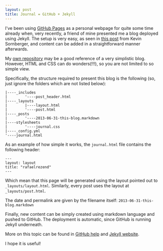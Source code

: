 ```yaml
---
layout: post
title: Journal = GitHub + Jekyll
---
```


I've been using [GitHub Pages](http://pages.github.com/) as a personal webpage for quite some time already when, very recently, a friend of mine presented me a blog deployed using Jekyll. The setup is very easy, as seen in [this post](http://www.ksornberger.com/blog/blogging-with-jekyll-and-github/) from Kevin Sornberger, and content can be added in a straightforward manner afterwards.

My [own repository](https://github.com/rafaelrezend/rafaelrezend.github.io) may be a good reference of a very simplistic blog. However, HTML and CSS can do wonders(!!!), so you are not limited to so simple view.

Specifically, the structure required to present this blog is the following (so, just ignore the folders which are not listed below):

	|----_includes
	|        '----post_header.html
	|----_layouts
	|        |----layout.html
	|        '----post.html
	|----_posts
	|        '----2013-06-31-this-blog.markdown
	|----stylesheets
	|        '----journal.css
	|----_config.yml
	'----journal.html

As an example of how simple it works, the `journal.html` file contains the following header:

	---
	layout: layout
	title: "rafaelrezend"
	---

Which mean that this page will be generated using the layout pointed out to `_layouts/layout.html`.
Similarly, every post uses the layout at `_layouts/post.html`.

The date and permalink are given by the filename itself: `2013-06-31-this-blog.markdown`

Finally, new content can be simply created using markdown language and pushed to GitHub. The deployment is automatic, since GitHub is running Jekyll underneath.

More on this topic can be found in [GitHub help](https://help.github.com/articles/using-jekyll-with-pages) and [Jekyll website](http://jekyllrb.com/docs/github-pages/).

I hope it is useful!
